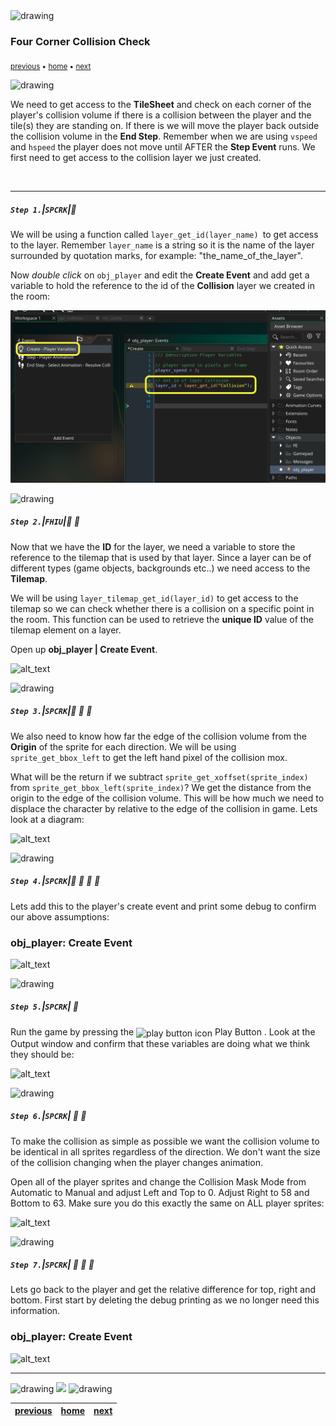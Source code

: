 <img src="https://via.placeholder.com/1000x4/45D7CA/45D7CA" alt="drawing" height="4px"/>

### Four Corner Collision Check

<sub>[previous](../collision-volume/README.md#user-content-creating-collision-volume-in-room) • [home](../README.md#user-content-gms2-ue4-space-rocks) • [next](../)</sub>

<img src="https://via.placeholder.com/1000x4/45D7CA/45D7CA" alt="drawing" height="4px"/>

We need to get access to the **TileSheet** and check on each corner of the player's collision volume if there is a collision between the player and the tile(s) they are standing on.  If there is we will move the player back outside the collision volume in the **End Step**.  Remember when we are using `vspeed` and `hspeed` the player does not move until AFTER the **Step Event** runs.  We first need to get access to the collision layer we just created.

<br>

---

##### `Step 1.`\|`SPCRK`|:small_blue_diamond:

We will be using a function called `layer_get_id(layer_name) `to get access to the layer. Remember `layer_name` is a string so it is the name of the layer surrounded by quotation marks, for example: "the_name_of_the_layer".

Now *double click* on `obj_player` and edit the **Create Event** and add get a variable to hold the reference to the id of the **Collision** layer we created in the room:

![get layer id](images/getLayer.png)

<img src="https://via.placeholder.com/500x2/45D7CA/45D7CA" alt="drawing" height="2px" alt = ""/>

##### `Step 2.`\|`FHIU`|:small_blue_diamond: :small_blue_diamond: 

Now that we have the  **ID** for the layer, we need a variable to store the reference to the tilemap that is used by that layer. Since a layer can be of different types (game objects, backgrounds etc..) we need access to the **Tilemap**.

We will be using `layer_tilemap_get_id(layer_id)` to get access to the tilemap so we can check whether there is a collision on a specific point in the room. This function can be used to retrieve the **unique ID** value of the tilemap element on a layer.

Open up **obj_player | Create Event**.

![alt_text](images/.png)

<img src="https://via.placeholder.com/500x2/45D7CA/45D7CA" alt="drawing" height="2px" alt = ""/>

##### `Step 3.`\|`SPCRK`|:small_blue_diamond: :small_blue_diamond: :small_blue_diamond:

We also need to know how far the edge of the collision volume from the **Origin** of the sprite for each direction.  We will be using `sprite_get_bbox_left` to get the left hand pixel of the collision mox.

What will be the return  if we subtract `sprite_get_xoffset(sprite_index) `from `sprite_get_bbox_left(sprite_index)`?  We get the distance from the origin to the edge of the collision volume.  This will be how much we need to displace the character by relative to the edge of the collision in game.  Lets look at a diagram:

![alt_text](images/.png)

<img src="https://via.placeholder.com/500x2/45D7CA/45D7CA" alt="drawing" height="2px" alt = ""/>

##### `Step 4.`\|`SPCRK`|:small_blue_diamond: :small_blue_diamond: :small_blue_diamond: :small_blue_diamond:

Lets add this to the player's create event and print some debug to confirm our above assumptions:
<h3>obj_player: Create Event </h3>

![alt_text](images/.png)

<img src="https://via.placeholder.com/500x2/45D7CA/45D7CA" alt="drawing" height="2px" alt = ""/>

##### `Step 5.`\|`SPCRK`| :small_orange_diamond:

Run the game by pressing the <img style="vertical-align:middle" src="http://marcaubanel.com/gamemaker/GMS2-Images/Shared/Icon_RunProject.png" alt="play button icon"> Play Button
.  Look at the Output window and confirm that these variables are doing what we think they should be:

![alt_text](images/.png)

<img src="https://via.placeholder.com/500x2/45D7CA/45D7CA" alt="drawing" height="2px" alt = ""/>

##### `Step 6.`\|`SPCRK`| :small_orange_diamond: :small_blue_diamond:

To make the collision as simple as possible we want the collision volume to be identical in all sprites regardless of the direction.  We don't want the size of the collision changing when the player changes animation.  

Open all of the player sprites and change the Collision Mask Mode from Automatic to Manual and adjust Left and Top to 0.  Adjust Right to 58 and Bottom to 63.  Make sure you do this exactly the same on ALL player sprites:

![alt_text](images/.png)

<img src="https://via.placeholder.com/500x2/45D7CA/45D7CA" alt="drawing" height="2px" alt = ""/>

##### `Step 7.`\|`SPCRK`| :small_orange_diamond: :small_blue_diamond: :small_blue_diamond:

Lets go back to the player and get the relative difference for top, right and bottom.  First start by deleting the debug printing as we no longer need this information.

<h3>obj_player: Create Event </h3>


![alt_text](images/.png)

___


<img src="https://via.placeholder.com/1000x4/dba81a/dba81a" alt="drawing" height="4px" alt = ""/>

<img src="https://via.placeholder.com/1000x100/45D7CA/000000/?text=Next Up - ADD NEXT PAGE">

<img src="https://via.placeholder.com/1000x4/dba81a/dba81a" alt="drawing" height="4px" alt = ""/>

| [previous](../collision-volume/README.md#user-content-creating-collision-volume-in-room)| [home](../README.md#user-content-gms2-ue4-space-rocks) | [next](../)|
|---|---|---|
